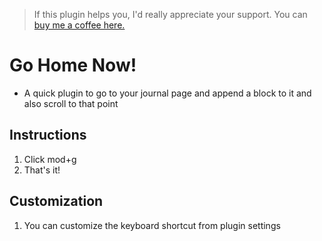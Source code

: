 >If this plugin helps you, I'd really appreciate your support. You can [buy me a coffee here. ](https://www.buymeacoffee.com/sawhney17)
# Go Home Now!

- A quick plugin to go to your journal page and append a block to it and also scroll to that point

## Instructions
1. Click mod+g 
2. That's it!

## Customization
1. You can customize the keyboard shortcut from plugin settings
